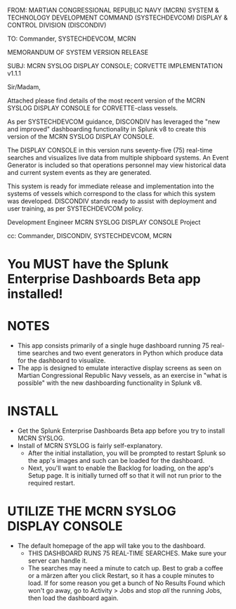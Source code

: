 FROM:
MARTIAN CONGRESSIONAL REPUBLIC NAVY (MCRN)
SYSTEM & TECHNOLOGY DEVELOPMENT COMMAND (SYSTECHDEVCOM)
DISPLAY & CONTROL DIVISION (DISCONDIV)

TO:
Commander, SYSTECHDEVCOM, MCRN

MEMORANDUM OF SYSTEM VERSION RELEASE

SUBJ: MCRN SYSLOG DISPLAY CONSOLE; CORVETTE IMPLEMENTATION v1.1.1

Sir/Madam,

Attached please find details of the most recent version of the MCRN SYSLOG DISPLAY CONSOLE for CORVETTE-class vessels.

As per SYSTECHDEVCOM guidance, DISCONDIV has leveraged the "new and improved" dashboarding functionality in Splunk v8 to create this version of the MCRN SYSLOG DISPLAY CONSOLE.

The DISPLAY CONSOLE in this version runs seventy-five (75) real-time searches and visualizes live data from multiple shipboard systems. An Event Generator is included so that operations personnel may view historical data and current system events as they are generated.

This system is ready for immediate release and implementation into the systems of vessels which correspond to the class for which this system was developed. DISCONDIV stands ready to assist with deployment and user training, as per SYSTECHDEVCOM policy.

Development Engineer
MCRN SYSLOG DISPLAY CONSOLE Project

cc:
Commander, DISCONDIV, SYSTECHDEVCOM, MCRN

# You MUST have the Splunk Enterprise Dashboards Beta app installed!

# NOTES
- This app consists primarily of a single huge dashboard running 75 real-time searches and two event generators in Python which produce data for the dashboard to visualize.
- The app is designed to emulate interactive display screens as seen on Martian Congressional Republic Navy vessels, as an exercise in "what is possible" with the new dashboarding functionality in Splunk v8.

# INSTALL
- Get the Splunk Enterprise Dashboards Beta app before you try to install MCRN SYSLOG.
- Install of MCRN SYSLOG is fairly self-explanatory.
    - After the initial installation, you will be prompted to restart Splunk so the app's images and such can be loaded for the dashboard.
    - Next, you'll want to enable the Backlog for loading, on the app's Setup page. It is initially turned off so that it will not run prior to the required restart.

# UTILIZE THE MCRN SYSLOG DISPLAY CONSOLE
- The default homepage of the app will take you to the dashboard.
    - THIS DASHBOARD RUNS 75 REAL-TIME SEARCHES. Make sure your server can handle it.
    - The searches may need a minute to catch up. Best to grab a coffee or a märzen after you click Restart, so it has a couple minutes to load. If for some reason you get a bunch of No Results Found which won't go away, go to Activity > Jobs and stop *all* the running Jobs, then load the dashboard again.
